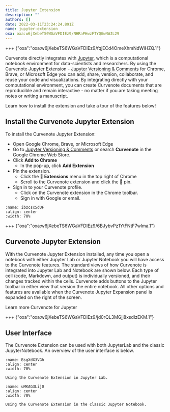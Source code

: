 ```yaml
---
title: Jupyter Extension
description: ""
authors: []
date: 2022-03-11T23:24:24.891Z
name: jupyter-extension
oxa: oxa:w6jXebeTS6WGaVFDIEz9/NHRaPHwzFTYQGwNWJL29
---
```


+++ {"oxa":"oxa:w6jXebeTS6WGaVFDIEz9/fqjECd4OmeXhmNdWiHZQ.1"}

Curvenote directly integrates with [Jupyter](https://jupyter.org/), which is a computational notebook environment for data-scientists and researchers. By using the Curvenote Jupyter Extension - [Jupyter Versioning & Comments](https://chrome.google.com/webstore/detail/jupyter-versioning-commen/egkbkefajoeehbmjgelpmdnpgnleknka) for Chrome, Brave, or Microsoft Edge you can add, share, version, collaborate, and reuse your code and visualizations. By integrating directly with your computational environment, you can create Curvenote documents that are reproducible and remain interactive - no matter if you are taking meeting notes or writing a manuscript.

Learn how to install the extension and take a tour of the features below!

## Install the Curvenote Jupyter Extension

To install the Curvenote Jupyter Extension:

- Open Google Chrome, Brave, or Microsoft Edge
- Go to [Jupyter Versioning & Comments](https://chrome.google.com/webstore/detail/jupyter-versioning-commen/egkbkefajoeehbmjgelpmdnpgnleknka) or search **Curvenote** in the Google Chrome Web Store.
- Click **Add to Chrome**
  - In the pop-up, click **Add Extension**
- Pin the extension.
  - Click the 🧩 **Extensions** menu in the top right of Chrome
  - Scroll to the Curvenote extension and click the 📌 pin.
- Sign in to your Curvenote profile.
  - Click on the Curvenote extension in the Chrome toolbar.
  - Sign in with Google or email.

```{figure} images/w6jXebeTS6WGaVFDIEz9-Dy2tPxWyr0DuiPo10Y5g-v1.png
:name: ibzcsx5dUF
:align: center
:width: 70%
```

+++ {"oxa":"oxa:w6jXebeTS6WGaVFDIEz9/6BJybvPz1YtFNtF7wlma.1"}

## Curvenote Jupyter Extension

With the Curvenote Jupyter Extension installed, any time you open a notebook with either Jupyter Lab or Jupyter Notebook you will have access to the Curvenote features. The standard views of how Curvenote is integrated into Jupyter Lab and Notebook are shown below. Each type of cell (code, Markdown, and output) is individually versioned, and their changes tracked within the cells. Curvenote adds buttons to the Jupyter toolbar in either view that version the entire notebook. All other options and features are available when the Curvenote Jupyter Expansion panel is expanded on the right of the screen.

Learn more Curvenote for Jupyter

+++ {"oxa":"oxa:w6jXebeTS6WGaVFDIEz9/jd0rQL3MGjj8xsdIzEKM.1"}

## User Interface

The Curvenote Extension can be used with both JupyterLab and the classic JupyterNotebook. An overview of the user interface is below.

```{figure} images/w6jXebeTS6WGaVFDIEz9-nacoRHWutgzUfAFGyTPs-v1.png
:name: BsgXdX3VGh
:align: center
:width: 70%

Using the Curvenote Extension in Jupyter Lab.
```

```{figure} images/w6jXebeTS6WGaVFDIEz9-Aznidy08UHewvtmqTpZB-v1.png
:name: uMKAG3Lij0
:align: center
:width: 70%

Using the Curvenote Extension in the classic Jupyter Notebook.
```

